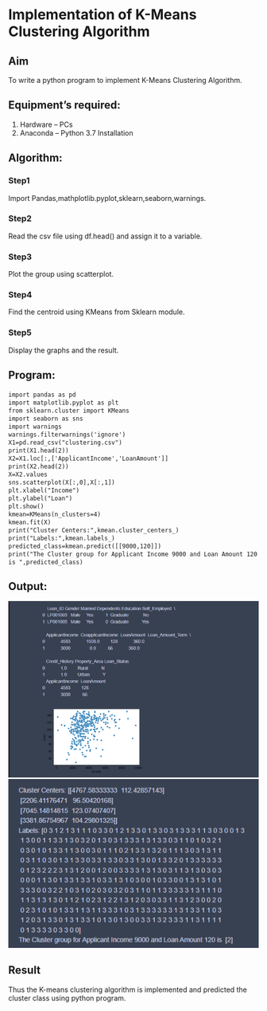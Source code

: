 # Implementation of K-Means Clustering Algorithm
## Aim
To write a python program to implement K-Means Clustering Algorithm.
## Equipment’s required:
1.	Hardware – PCs
2.	Anaconda – Python 3.7 Installation

## Algorithm:
### Step1
Import Pandas,mathplotlib.pyplot,sklearn,seaborn,warnings.
### Step2
Read the csv file using df.head() and assign it to a variable.
### Step3
Plot the group using scatterplot.
### Step4 
Find the centroid using KMeans from Sklearn module.
### Step5
Display the graphs and the result.
## Program:
```
import pandas as pd
import matplotlib.pyplot as plt
from sklearn.cluster import KMeans
import seaborn as sns
import warnings
warnings.filterwarnings('ignore')
X1=pd.read_csv("clustering.csv")
print(X1.head(2))
X2=X1.loc[:,['ApplicantIncome','LoanAmount']]
print(X2.head(2))
X=X2.values
sns.scatterplot(X[:,0],X[:,1])
plt.xlabel("Income")
plt.ylabel("Loan")
plt.show()
kmean=KMeans(n_clusters=4)
kmean.fit(X)
print("Cluster Centers:",kmean.cluster_centers_)
print("Labels:",kmean.labels_)
predicted_class=kmean.predict([[9000,120]])
print("The Cluster group for Applicant Income 9000 and Loan Amount 120 is ",predicted_class)
```
## Output:
![inp](1.png)
![inp](2.png)
## Result
Thus the K-means clustering algorithm is implemented and predicted the cluster class using python program.